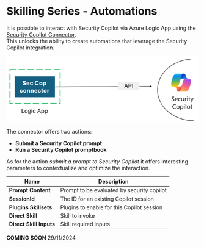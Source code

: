 # Skilling Series - Automations

It is possible to interact with Security Copilot via Azure Logic App using the [Security Copilot Connector](https://learn.microsoft.com/en-us/connectors/securitycopilot/). <br>
This unlocks the ability to create automations that leverage the Security Copilot integration. <br>

<div align="center">
  <img src="https://github.com/mariocuomo/Experimenting-With-Security-Copilot/blob/main/img/automation.png" width="800"> </img>
</div>


The connector offers two actions:
- **Submit a Security Copilot prompt**
- **Run a Security Copilot promptbook**	

As for the action _submit a prompt to Security Copilot_ it offers interesting parameters to contextualize and optimize the interaction. <br>

| Name	| Description |
| ------------- | ------------- |
| **Prompt Content**	| Prompt to be evaluated by security copilot |
| **SessionId** | The ID for an existing Copilot session |
| **Plugins	Skillsets** | Plugins to enable for this Copilot session |
| **Direct Skill** | Skill to invoke |
| **Direct Skill Inputs**	| Skill required inputs |


**COMING SOON** 29/11/2024


